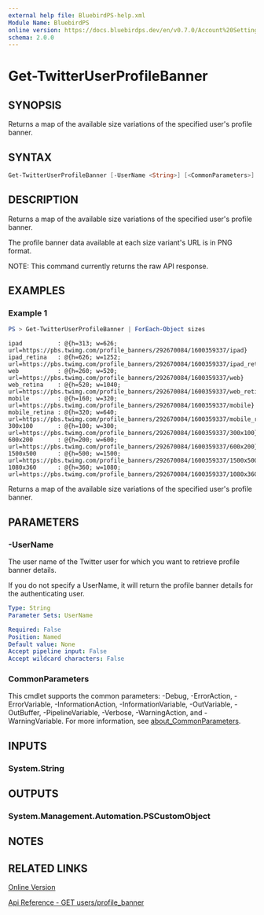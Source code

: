 ```yaml
---
external help file: BluebirdPS-help.xml
Module Name: BluebirdPS
online version: https://docs.bluebirdps.dev/en/v0.7.0/Account%20Settings%2C%20User%20Profile%2C%20and%20Saved%20Searches/Get-TwitterUserProfileBanner
schema: 2.0.0
---
```


# Get-TwitterUserProfileBanner

## SYNOPSIS

Returns a map of the available size variations of the specified user's profile banner.

## SYNTAX

```powershell
Get-TwitterUserProfileBanner [-UserName <String>] [<CommonParameters>]
```

## DESCRIPTION

Returns a map of the available size variations of the specified user's profile banner.

The profile banner data available at each size variant's URL is in PNG format.

NOTE: This command currently returns the raw API response.

## EXAMPLES

### Example 1

```powershell
PS > Get-TwitterUserProfileBanner | ForEach-Object sizes
```

```text
ipad          : @{h=313; w=626; url=https://pbs.twimg.com/profile_banners/292670084/1600359337/ipad}
ipad_retina   : @{h=626; w=1252; url=https://pbs.twimg.com/profile_banners/292670084/1600359337/ipad_retina}
web           : @{h=260; w=520; url=https://pbs.twimg.com/profile_banners/292670084/1600359337/web}
web_retina    : @{h=520; w=1040; url=https://pbs.twimg.com/profile_banners/292670084/1600359337/web_retina}
mobile        : @{h=160; w=320; url=https://pbs.twimg.com/profile_banners/292670084/1600359337/mobile}
mobile_retina : @{h=320; w=640; url=https://pbs.twimg.com/profile_banners/292670084/1600359337/mobile_retina}
300x100       : @{h=100; w=300; url=https://pbs.twimg.com/profile_banners/292670084/1600359337/300x100}
600x200       : @{h=200; w=600; url=https://pbs.twimg.com/profile_banners/292670084/1600359337/600x200}
1500x500      : @{h=500; w=1500; url=https://pbs.twimg.com/profile_banners/292670084/1600359337/1500x500}
1080x360      : @{h=360; w=1080; url=https://pbs.twimg.com/profile_banners/292670084/1600359337/1080x360}
```

Returns a map of the available size variations of the specified user's profile banner.

## PARAMETERS

### -UserName

The user name of the Twitter user for which you want to retrieve profile banner details.

If you do not specify a UserName, it will return the profile banner details for the authenticating user.

```yaml
Type: String
Parameter Sets: UserName

Required: False
Position: Named
Default value: None
Accept pipeline input: False
Accept wildcard characters: False
```

### CommonParameters

This cmdlet supports the common parameters: -Debug, -ErrorAction, -ErrorVariable, -InformationAction, -InformationVariable, -OutVariable, -OutBuffer, -PipelineVariable, -Verbose, -WarningAction, and -WarningVariable. For more information, see [about_CommonParameters](http://go.microsoft.com/fwlink/?LinkID=113216).

## INPUTS

### System.String

## OUTPUTS

### System.Management.Automation.PSCustomObject

## NOTES

## RELATED LINKS

[Online Version](https://docs.bluebirdps.dev/en/v0.7.0/Account%20Settings%2C%20User%20Profile%2C%20and%20Saved%20Searches/Get-TwitterUserProfileBanner)

[Api Reference - GET users/profile_banner](https://developer.twitter.com/en/docs/twitter-api/v1/accounts-and-users/manage-account-settings/api-reference/get-users-profile_banner)
